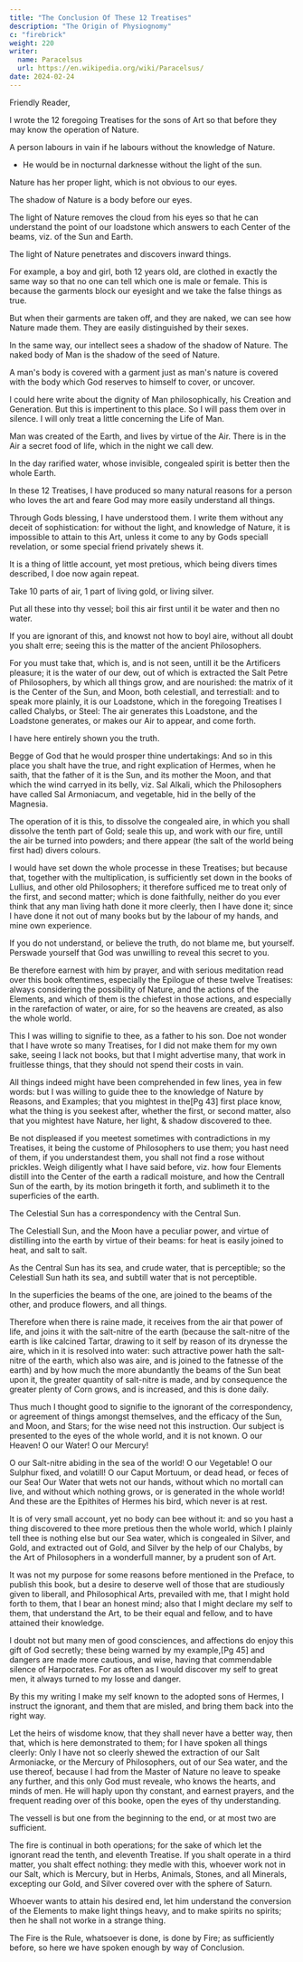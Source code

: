 ```yaml
---
title: "The Conclusion Of These 12 Treatises"
description: "The Origin of Physiognomy"
c: "firebrick"
weight: 220
writer:
  name: Paracelsus
  url: https://en.wikipedia.org/wiki/Paracelsus/
date: 2024-02-24
---
```



Friendly Reader,

I wrote the 12 foregoing Treatises for the sons of Art so that before they may know the operation of Nature.

 <!-- viz. how she produceth things by her working; lest they should attempt to enter in at the gate without keyes, or to draw water in a sieve:  -->

A person labours in vain if he labours without the knowledge of Nature.
- He would be in nocturnal darknesse without the light of the sun.

<!-- to whom the sun doth not shine, and he is in thick darknesse, to whom after it is night the Moon doth not appeare.  -->

Nature has her proper light, which is not obvious to our eyes.

The shadow of Nature is a body before our eyes. 

The light of Nature removes the cloud from his eyes so that he can understand the point of our loadstone which answers to each Center of the beams, viz. of the Sun and Earth.

The light of Nature penetrates and discovers inward things. 

For example, a boy and girl, both 12 years old, are clothed in exactly the same way so that no one can tell which one is male or female. This is because the garments block our eyesight and we take the false things as true. 

But when their garments are taken off, and they are naked, we can see how Nature made them. They are easily distinguished by their sexes. 

In the same way, our intellect sees a shadow of the shadow of Nature. The naked body of Man is the shadow of the seed of Nature.

A man's body is covered with a garment just as man's nature is covered with the body which God reserves to himself to cover, or uncover.

I could here write about the dignity of Man philosophically, his Creation and Generation. But this is impertinent to this place. So I will pass them over in silence. I will only treat a little concerning the Life of Man. 

Man was created of the Earth, and lives by virtue of the Air. There is in the Air a secret food of life, which in the night we call dew.

In the day rarified water, whose invisible, congealed spirit is better then the whole Earth. 

<!-- O holy, and wonderfull Nature, who dost not suffer the sons of Wisdome to erre, as you dost manifest in the life of man daily!  -->

In these 12 Treatises, I have produced so many natural reasons for a person who loves the art and feare God may more easily understand all things.

Through Gods blessing, I have understood them. I write them without any deceit of sophistication: for without the light, and knowledge of Nature, it is impossible to attain to this Art, unless it come to any by Gods speciall revelation, or some special friend privately shews it.

It is a thing of little account, yet most pretious, which being divers times described, I doe now again repeat. 

Take 10 parts of air, 1 part of living gold, or living silver.

Put all these into thy vessel; boil this air first until it be water and then no water. 

If you are ignorant of this, and knowst not how to boyl aire, without all doubt you shalt erre; seeing this is the matter of the ancient Philosophers.

For you must take that, which is, and is not seen, untill it be the Artificers pleasure; it is the water of our dew, out of which is extracted the Salt Petre of Philosophers, by which all things grow, and are nourished: the matrix of it is the Center of the Sun, and Moon, both celestiall, and terrestiall: and to speak more plainly, it is our Loadstone, which in the foregoing Treatises I called Chalybs, or Steel: The air generates this Loadstone, and the Loadstone generates, or makes our Air to appear, and come forth. 

I have here entirely shown you the truth. 

Begge of God that he  would prosper thine undertakings: And so in this place you shalt have the true, and right explication of Hermes, when he saith, that the father of it is the Sun, and its mother the Moon, and that which the wind carryed in its belly, viz. Sal Alkali, which the Philosophers have called Sal Armoniacum, and vegetable, hid in the belly of the Magnesia.

The operation of it is this, to dissolve the congealed aire, in which you shall dissolve the tenth part of Gold; seale this up, and work with our fire, untill the air be turned into powders; and there appear (the salt of the world being first had) divers colours. 

I would have set down the whole processe in these Treatises; but because that, together with the multiplication, is sufficiently set down in the books of Lullius, and other old Philosophers; it therefore sufficed me to treat only of the first, and second matter; which is done faithfully, neither do you ever think that any man living hath done it more cleerly, then I have done it; since I have done it not out of many books but by the labour of my hands, and mine own experience. 

If you do not understand, or believe the truth, do not blame me, but yourself. Perswade yourself that God was unwilling to reveal this secret to you.

Be therefore earnest with him by prayer, and with serious meditation read over this book oftentimes, especially the Epilogue of these twelve Treatises: always considering the possibility of Nature, and the actions of the Elements, and which of them is the chiefest in those actions, and especially in the rarefaction of water, or aire, for so the heavens are created, as also the whole world. 

This I was willing to signifie to thee, as a father to his son. Doe not wonder that I have wrote so many Treatises, for I did not make them for my own sake, seeing I lack not books, but that I might advertise many, that work in fruitlesse things, that they should not spend their costs in vain. 

All things indeed might have been comprehended in few lines, yea in few words: but I was willing to guide thee to the knowledge of Nature by Reasons, and Examples; that you mightest in the[Pg 43] first place know, what the thing is you seekest after, whether the first, or second matter, also that you mightest have Nature, her light, & shadow discovered to thee.

Be not displeased if you meetest sometimes with contradictions in my Treatises, it being the custome of Philosophers to use them; you hast need of them, if you understandest them, you shall not find a rose without prickles. Weigh diligently what I have said before, viz. how four Elements distill into the Center of the earth a radicall moisture, and how the Centrall Sun of the earth, by its motion bringeth it forth, and sublimeth it to the superficies of the earth. 

The Celestial Sun has a correspondency with the Central Sun.

The Celestiall Sun, and the Moon have a peculiar power, and virtue of distilling into the earth by virtue of their beams: for heat is easily joined to heat, and salt to salt.

As the Central Sun has its sea, and crude water, that is perceptible; so the Celestiall Sun hath its sea, and subtill water that is not perceptible. 

In the superficies the beams of the one, are joined to the beams of the other, and produce flowers, and all things. 

Therefore when there is raine made, it receives from the air that power of life, and joins it with the salt-nitre of the earth (because the salt-nitre of the earth is like calcined Tartar, drawing to it self by reason of its drynesse the aire, which in it is resolved into water: such attractive power hath the salt-nitre of the earth, which also was aire, and is joined to the fatnesse of the earth) and by how much the more abundantly the beams of the Sun beat upon it, the greater quantity of salt-nitre is made, and by consequence the greater plenty of Corn grows, and is increased, and this is done daily. 

Thus much I thought good to signifie to the ignorant of the correspondency, or agreement of things amongst themselves, and the efficacy of the Sun, and Moon, and Stars; for the wise need not this instruction. Our subject is presented to the eyes of the whole world, and it is not known. O our Heaven! O our Water! O our Mercury!

O our Salt-nitre abiding in the sea of the world! O our Vegetable! O our Sulphur fixed, and volatill! O our Caput Mortuum, or dead head, or feces of our Sea! Our Water that wets not our hands, without which no mortall can live, and without which nothing grows, or is generated in the whole world! And these are the Epithites of Hermes his bird, which never is at rest. 

It is of very small account, yet no body can bee without it: and so you hast a thing discovered to thee more pretious then the whole world, which I plainly tell thee is nothing else but our Sea water, which is congealed in Silver, and Gold, and extracted out of Gold, and Silver by the help of our Chalybs, by the Art of Philosophers in a wonderfull manner, by a prudent son of Art. 

It was not my purpose for some reasons before mentioned in the Preface, to publish this book, but a desire to deserve well of those that are studiously given to liberall, and Philosophical Arts, prevailed with me, that I might hold forth to them, that I bear an honest mind; also that I might declare my self to them, that understand the Art, to be their equal and fellow, and to have attained their knowledge. 

I doubt not but many men of good consciences, and affections do enjoy this gift of God secretly; these being warned by my example,[Pg 45] and dangers are made more cautious, and wise, having that commendable silence of Harpocrates. For as often as I would discover my self to great men, it always turned to my losse and danger. 

By this my writing I make my self known to the adopted sons of Hermes, I instruct the ignorant, and them that are misled, and bring them back into the right way.

Let the heirs of wisdome know, that they shall never have a better way, then that, which is here demonstrated to them; for I have spoken all things cleerly: Only I have not so cleerly shewed the extraction of our Salt Armoniacke, or the Mercury of Philosophers, out of our Sea water, and the use thereof, because I had from the Master of Nature no leave to speake any further, and this only God must reveale, who knows the hearts, and minds of men. He will haply upon thy constant, and earnest prayers, and the frequent reading over of this booke, open the eyes of thy understanding. 

The vessell is but one from the beginning to the end, or at most two are sufficient.

The fire is continual in both operations; for the sake of which let the ignorant read the tenth, and eleventh Treatise. If you shalt operate in a third matter, you shalt effect nothing: they medle with this, whoever work not in our Salt, which is Mercury, but in Herbs, Animals, Stones, and all Minerals, excepting our Gold, and Silver covered over with the sphere of Saturn.

Whoever wants to attain his desired end, let him understand the conversion of the Elements to make light things heavy, and to make spirits no spirits; then he  shall not worke in a strange thing.

The Fire is the Rule, whatsoever is done, is done by Fire; as sufficiently before, so here we have spoken enough by way of Conclusion. 

<!-- Farewell friendly Reader! and long maist you enjoy these labours of mine, (made good, or verified by mine owne experience,) to the glory of God, the welfare of thine owne soule, and good of thy neighbour. -->
